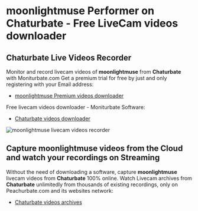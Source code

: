 # moonlightmuse Performer on Chaturbate - Free LiveCam videos downloader

## Chaturbate Live Videos Recorder

Monitor and record livecam videos of **moonlightmuse** from **Chaturbate** with Moniturbate.com
Get a premium trial for free by just and only registering with your Email address:
* [moonlightmuse Premium videos downloader](https://moniturbate.com/request-demo-licence-key.html)

Free livecam videos downloader - Moniturbate Software:
* [Chaturbate videos downloader](https://moniturbate.com/moniturbate-download-software.html)

![moonlightmuse livecam videos recorder](https://peachurnet.com/templates/moniturbate-software.png)


## Capture moonlightmuse videos from the Cloud and watch your recordings on Streaming

Without the need of downloading a software, capture **moonlightmuse** livecam videos from **Chaturbate** 100% online.
Watch Livecam archives from **Chaturbate** unlimitedly from thousands of existing recordings, only on Peachurbate.com and its websites network:
* [Chaturbate videos archives](https://peachurnet.com/)